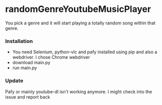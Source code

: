 # randomGenreYoutubeMusicPlayer
You pick a genre and it will start playing a totally random song within that genre.


### Installation

- You need Selenium, python-vlc and pafy installed using pip and also a webdriver. I chose Chrome webdriver
- download main.py
- run main.py

### Update

Pafy or mainly youtube-dl isn't working anymore. I might check into the issue and report back
